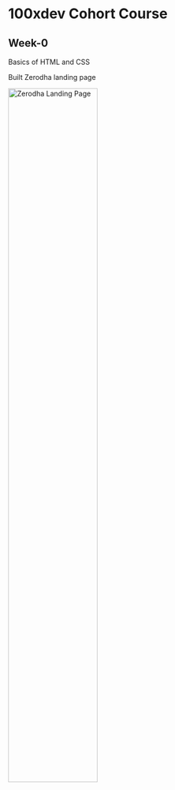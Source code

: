 # 100xdev Cohort Course

## Week-0 
Basics of HTML and CSS

Built Zerodha landing page

<img src="https://github.com/Tereshaa/100xdev-Course/assets/106382420/73b18fbf-7878-4a70-9527-763d5f0e1a18" alt="Zerodha Landing Page" width="60%" />



